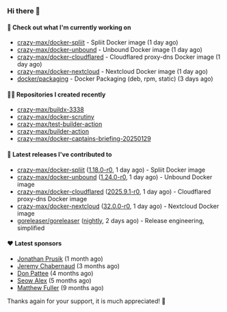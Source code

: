 ### Hi there 👋

#### 👷 Check out what I'm currently working on

- [crazy-max/docker-spliit](https://github.com/crazy-max/docker-spliit) - Spliit Docker image (1 day ago)
- [crazy-max/docker-unbound](https://github.com/crazy-max/docker-unbound) - Unbound Docker image (1 day ago)
- [crazy-max/docker-cloudflared](https://github.com/crazy-max/docker-cloudflared) - Cloudflared proxy-dns Docker image (1 day ago)
- [crazy-max/docker-nextcloud](https://github.com/crazy-max/docker-nextcloud) - Nextcloud Docker image (1 day ago)
- [docker/packaging](https://github.com/docker/packaging) - Docker Packaging (deb, rpm, static) (3 days ago)

#### 👨‍💻 Repositories I created recently

- [crazy-max/buildx-3338](https://github.com/crazy-max/buildx-3338)
- [crazy-max/docker-scrutiny](https://github.com/crazy-max/docker-scrutiny)
- [crazy-max/test-builder-action](https://github.com/crazy-max/test-builder-action)
- [crazy-max/builder-action](https://github.com/crazy-max/builder-action)
- [crazy-max/docker-captains-briefing-20250129](https://github.com/crazy-max/docker-captains-briefing-20250129)

#### 🚀 Latest releases I've contributed to

- [crazy-max/docker-spliit](https://github.com/crazy-max/docker-spliit) ([1.18.0-r0](https://github.com/crazy-max/docker-spliit/releases/tag/1.18.0-r0), 1 day ago) - Spliit Docker image
- [crazy-max/docker-unbound](https://github.com/crazy-max/docker-unbound) ([1.24.0-r0](https://github.com/crazy-max/docker-unbound/releases/tag/1.24.0-r0), 1 day ago) - Unbound Docker image
- [crazy-max/docker-cloudflared](https://github.com/crazy-max/docker-cloudflared) ([2025.9.1-r0](https://github.com/crazy-max/docker-cloudflared/releases/tag/2025.9.1-r0), 1 day ago) - Cloudflared proxy-dns Docker image
- [crazy-max/docker-nextcloud](https://github.com/crazy-max/docker-nextcloud) ([32.0.0-r0](https://github.com/crazy-max/docker-nextcloud/releases/tag/32.0.0-r0), 1 day ago) - Nextcloud Docker image
- [goreleaser/goreleaser](https://github.com/goreleaser/goreleaser) ([nightly](https://github.com/goreleaser/goreleaser/releases/tag/nightly), 2 days ago) - Release engineering, simplified

#### ❤️ Latest sponsors
- [Jonathan Prusik](https://github.com/jprusik) (1 month ago)
- [Jeremy Chabernaud](https://github.com/djerfy) (3 months ago)
- [Don Pattee](https://github.com/DPattee) (4 months ago)
- [Seow Alex](https://github.com/seowalex) (5 months ago)
- [Matthew Fuller](https://github.com/mathematics333) (9 months ago)

Thanks again for your support, it is much appreciated! 🙏
